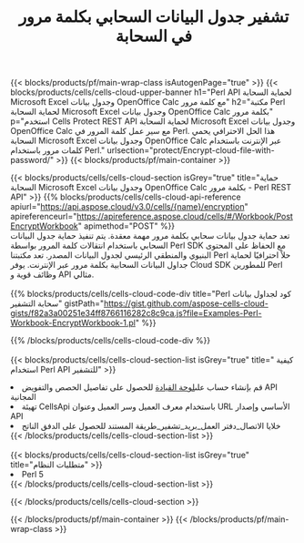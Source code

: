 ﻿---
title:  تشفير جدول البيانات السحابي بكلمة مرور في السحابة
description: Cloud APIs & SDKs لحماية Microsoft Excel & OpenOffice Calc. قم بتشفير جدول بيانات السحابة بكلمة مرور بواسطة API Cloud Cells. تدعم SDK أنواعًا من لغات التطوير. وهي تشمل Android و C# و Go و Java و NodeJS و Perl و PHP و Python و Ruby و swift.
url: /ar/perl/protect/encrypt-cloud-file-with-password/
---
{{< blocks/products/pf/main-wrap-class isAutogenPage="true" >}}
{{< blocks/products/cells/cells-cloud-upper-banner h1="Perl API لحماية السحابة Microsoft Excel وجدول بيانات OpenOffice Calc مع كلمة مرور" h2="مكتبة Perl لحماية السحابة Microsoft Excel وجدول بيانات OpenOffice Calc بكلمة مرور" p="استخدم Cells Protect REST API لحماية السحابة Microsoft Excel وجدول بيانات OpenOffice Calc مع سير عمل كلمة المرور في Perl. هذا الحل الاحترافي يحمي السحابة Microsoft Excel وجدول بيانات OpenOffice Calc عبر الإنترنت باستخدام كلمات مرور باستخدام Perl." urlsection="protect/Encrypt-cloud-file-with-password/" >}}
{{< blocks/products/pf/main-container >}}

{{< blocks/products/cells/cells-cloud-section isGrey="true" title="حماية السحابة Microsoft Excel وجدول بيانات OpenOffice Calc بكلمة مرور - Perl REST API" >}}
{{% blocks/products/cells/cells-cloud-api-reference apiurl="https://api.aspose.cloud/v3.0/cells/{name}/encryption" apireferenceurl="https://apireference.aspose.cloud/cells/#/Workbook/PostEncryptWorkbook" apimethod="POST" %}}
<br/>
تعد حماية جدول بيانات سحابي بكلمة مرور مهمة معقدة. يتم تنفيذ حماية جدول البيانات السحابي باستخدام انتقالات كلمة المرور بواسطة Perl SDK مع الحفاظ على المحتوى البنيوي والمنطقي الرئيسي لجدول البيانات المصدر. تعد مكتبتنا Perl حلاً احترافيًا لحماية جداول البيانات السحابية بكلمة مرور عبر الإنترنت. يوفر Cloud SDK للمطورين Perl وظائف قوية و API مثالي.
<br/>
<br/>
{{% blocks/products/cells/cells-cloud-code-div title="Perl كود لجداول بيانات سحابة التشفير" gistPath="https://gist.github.com/aspose-cells-cloud-gists/f82a3a00251e34ff8766116282c8c9ca.js?file=Examples-Perl-Workbook-EncryptWorkbook-1.pl" %}}
  
{{% /blocks/products/cells/cells-cloud-code-div %}}
<br/>
<br/>
{{< blocks/products/cells/cells-cloud-section-list isGrey="true" title=" كيفية استخدام Perl API للتشفير" >}}
<li> قم بإنشاء حساب على<a href="https://dashboard.aspose.cloud/">لوحة القيادة</a> للحصول على تفاصيل الحصص والتفويض API المجانية</li>
<li>تهيئة CellsApi باستخدام معرف العميل وسر العميل وعنوان URL الأساسي وإصدار API</li>
<li>خلايا الاتصال_دفتر العمل_بريد_تشفير_طريقة المستند للحصول على الدفق الناتج</li>
{{< /blocks/products/cells/cells-cloud-section-list >}}
<br/>
<br/>
{{< blocks/products/cells/cells-cloud-section-list isGrey="true" title="متطلبات النظام" >}}
<li>Perl 5</li>
{{< /blocks/products/cells/cells-cloud-section-list >}}

{{< /blocks/products/cells/cells-cloud-section >}}

{{< /blocks/products/pf/main-container >}}
{{< /blocks/products/pf/main-wrap-class >}}
